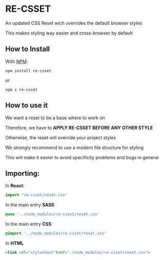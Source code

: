 # RE-CSSET

An updated CSS Reset wich overrides the default browser styles

This makes styling way easier and cross-browser by default

## How to Install

With [NPM](http://npmjs.com):

```command
npm install re-csset
```
or

```command
npm i re-csset
```

## How to use it

We want a reset to be a base where to work on

Therefore, we have to **APPLY RE-CSSET BEFORE ANY OTHER STYLE**

Otherwise, the reset will override your project styles

We strongly recommend to use a modern file structure for styling

This will make it easier to avoid specificity problems and bugs in general

## Importing:

In **React**:
```javascript
import "re-csset/reset.css"
```

In the main entry **SASS**
```scss
@use '../node_modules/re-csset/reset.css'
```

In the main entry **CSS**
```css
@import '../node_modules/re-csset/reset.css'
```

In **HTML**

```html
<link rel="stylesheet"href="./node_modules/re-csset/reset.css">
```
